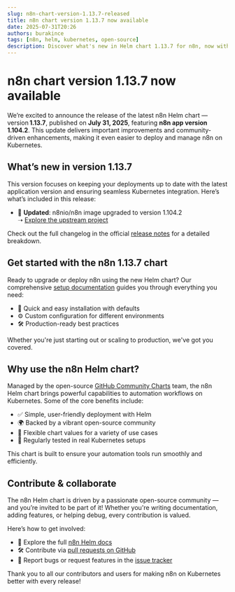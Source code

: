 ```yaml
---
slug: n8n-chart-version-1.13.7-released
title: n8n chart version 1.13.7 now available
date: 2025-07-31T20:26
authors: burakince
tags: [n8n, helm, kubernetes, open-source]
description: Discover what's new in Helm chart 1.13.7 for n8n, now with app version 1.104.2 and community-powered enhancements for Kubernetes deployments.
---
```


# n8n chart version 1.13.7 now available

We’re excited to announce the release of the latest n8n Helm chart — version **1.13.7**, published on **July 31, 2025**, featuring **n8n app version 1.104.2**. This update delivers important improvements and community-driven enhancements, making it even easier to deploy and manage n8n on Kubernetes.

## What’s new in version 1.13.7

This version focuses on keeping your deployments up to date with the latest application version and ensuring seamless Kubernetes integration. Here’s what’s included in this release:

- 🔄 **Updated**: n8nio/n8n image upgraded to version 1.104.2  
  ➝ [Explore the upstream project](https://github.com/n8n-io/n8n)

Check out the full changelog in the official [release notes](https://github.com/community-charts/helm-charts/releases/tag/n8n-1.13.7) for a detailed breakdown.

<!-- truncate -->

## Get started with the n8n 1.13.7 chart

Ready to upgrade or deploy n8n using the new Helm chart? Our comprehensive [setup documentation](https://community-charts.github.io/docs/category/n8n) guides you through everything you need:

- 🚀 Quick and easy installation with defaults  
- ⚙️ Custom configuration for different environments  
- 🛠️ Production-ready best practices

Whether you're just starting out or scaling to production, we've got you covered.

## Why use the n8n Helm chart?

Managed by the open-source [GitHub Community Charts](https://github.com/community-charts/helm-charts) team, the n8n Helm chart brings powerful capabilities to automation workflows on Kubernetes. Some of the core benefits include:

- ✅ Simple, user-friendly deployment with Helm  
- 🌍 Backed by a vibrant open-source community  
- 🔧 Flexible chart values for a variety of use cases  
- 🧪 Regularly tested in real Kubernetes setups

This chart is built to ensure your automation tools run smoothly and efficiently.

## Contribute & collaborate

The n8n Helm chart is driven by a passionate open-source community — and you’re invited to be part of it! Whether you're writing documentation, adding features, or helping debug, every contribution is valued.

Here’s how to get involved:

- 📘 Explore the full [n8n Helm docs](https://community-charts.github.io/docs/category/n8n)  
- 🛠️ Contribute via [pull requests on GitHub](https://github.com/community-charts/helm-charts)  
- 🐛 Report bugs or request features in the [issue tracker](https://github.com/community-charts/helm-charts/issues)

Thank you to all our contributors and users for making n8n on Kubernetes better with every release!
